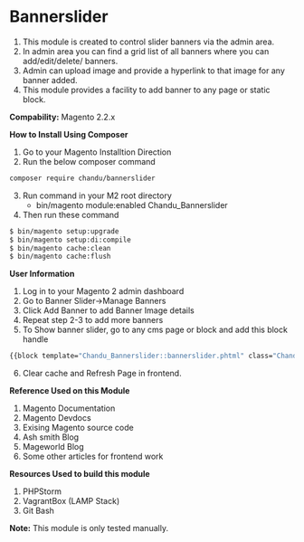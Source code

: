 # Bannerslider

1. This module is created to control slider banners via the admin area.
2. In admin area you can find a grid list of all banners where you can
add/edit/delete/ banners.
3. Admin can upload image and provide a hyperlink to that image for any banner added.
4. This module provides a facility to add banner to any page or static block.

**Compability:** Magento 2.2.x 

**How to Install Using Composer**
 1. Go to your Magento Installtion Direction
 2. Run the below composer command
 ```sh
 composer require chandu/bannerslider
 ```
 3. Run command in your M2 root directory 
     - bin/magento module:enabled Chandu_Bannerslider
 4. Then run these command
 ```sh
 $ bin/magento setup:upgrade
 $ bin/magento setup:di:compile
 $ bin/magento cache:clean
 $ bin/magento cache:flush
 ```
 **User Information**
 
 1. Log in to your Magento 2 admin dashboard
 2. Go to Banner Slider->Manage Banners
 3. Click Add Banner to add Banner Image details
 4. Repeat step 2-3 to add more banners
 5. To Show banner slider, go to any cms page or block and add this block handle
 ```sh
 {{block template="Chandu_Bannerslider::bannerslider.phtml" class="Chandu\Bannerslider\Block\Bannerslider" name="banners"}}
 ```
 6. Clear cache and Refresh Page in frontend.
 
 **Reference Used on this Module**
 1. Magento Documentation
 1. Magento Devdocs
 2. Exising Magento source code
 3. Ash smith Blog
 4. Mageworld Blog
 5. Some other articles for frontend work
 
 **Resources Used to build this module**
 1. PHPStorm
 2. VagrantBox (LAMP Stack)
 3. Git Bash
 
 **Note:** This module is only tested manually.
